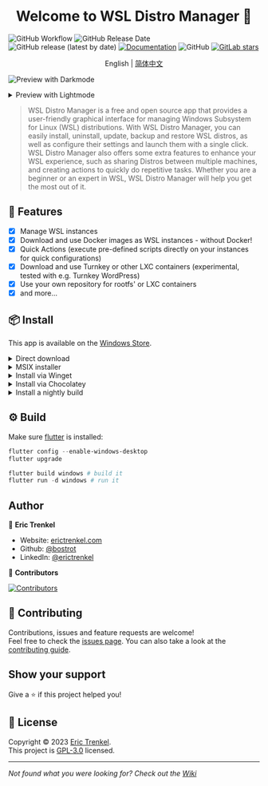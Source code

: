 <h1 align="center">Welcome to WSL Distro Manager 👋</h1>

![GitHub Workflow](https://img.shields.io/github/actions/workflow/status/bostrot/wsl2-distro-manager/releaser.yml?branch=main&label=nightly&style=for-the-badge)
![GitHub Release Date](https://img.shields.io/github/release-date/bostrot/wsl2-distro-manager?style=for-the-badge)
![GitHub release (latest by date)](https://img.shields.io/github/v/release/bostrot/wsl2-distro-manager?style=for-the-badge)
[![Documentation](https://img.shields.io/badge/DOCUMENTATION-WIKI-green?style=for-the-badge)](https://github.com/bostrot/wsl2-distro-manager/wiki)
![GitHub](https://img.shields.io/github/license/bostrot/wsl2-distro-manager?style=for-the-badge)
[![GitLab stars](https://img.shields.io/gitlab/stars/bostrot/wsl2-distro-manager?gitlab_url=https%3A%2F%2Fgitlab.com&label=GitLab&style=for-the-badge)](https://gitlab.com/bostrot/wsl2-distro-manager)

<p align='center'>
    English | <a href='./README_zh.md'>简体中文</a>
</p>

![Preview with Darkmode](https://user-images.githubusercontent.com/7342321/161707979-f4c3091f-3f24-475e-87d4-0157caafab2a.png)

<details>
<summary>Preview with Lightmode</summary>

![Here](https://user-images.githubusercontent.com/7342321/161708030-4f39a89e-7a2d-4460-b002-da7a619d6302.png)

</details>

> WSL Distro Manager is a free and open source app that provides a user-friendly graphical interface for managing Windows Subsystem for Linux (WSL) distributions. With WSL Distro Manager, you can easily install, uninstall, update, backup and restore WSL distros, as well as configure their settings and launch them with a single click. WSL Distro Manager also offers some extra features to enhance your WSL experience, such as sharing Distros between multiple machines, and creating actions to quickly do repetitive tasks. Whether you are a beginner or an expert in WSL, WSL Distro Manager will help you get the most out of it.

## 🚀 Features

- [x] Manage WSL instances
- [x] Download and use Docker images as WSL instances - without Docker!
- [x] Quick Actions (execute pre-defined scripts directly on your instances for quick configurations)
- [x] Download and use Turnkey or other LXC containers (experimental, tested with e.g. Turnkey WordPress)
- [x] Use your own repository for rootfs' or LXC containers
- [x] and more...

## 📦 Install

This app is available on the [Windows Store](https://apps.microsoft.com/store/detail/wsl-manager/9NWS9K95NMJB?hl=en-us&gl=US).

<details>
<summary>Direct download</summary>

You can get this app with a direct download from the [Releases](https://github.com/bostrot/wsl2-distro-manager/releases) page. The latest version is available as a zip file.
</details>

<details>
<summary>MSIX installer</summary>

The `msix` is signed with a test certificate so you need to allow it specifically. In PowerShell you can do the following:

```powershell
Add-AppPackage -Path .\wsl2-distro-manager-v1.x.x-unsigned.msix -AllowUnsigned
```
</details>

<details>
<summary>Install via Winget</summary>

The winget package is outdated! Please use the Windows Store version instead.

```sh
winget install Bostrot.WSLManager
```

</details>

<details>
<summary>Install via Chocolatey</summary>

This package is maintained by the community ([@mikeee](https://github.com/mikeee/ChocoPackages)). It is not an official package.

```sh
choco install wsl2-distro-manager
```

</details>

<details>
<summary>Install a nightly build</summary>

The last build can be found as artifacts in the "releaser" workflow or via [this link](https://nightly.link/bostrot/wsl2-distro-manager/workflows/releaser/main/wsl2-distro-manager-nightly-archive.zip). If you rather prefer an unsigned `msix` you can also use [this link](https://nightly.link/bostrot/wsl2-distro-manager/workflows/releaser/main/wsl2-distro-manager-nightly-msix.zip).

</details>

## ⚙️ Build

Make sure [flutter](https://flutter.dev/desktop) is installed:

```powershell
flutter config --enable-windows-desktop
flutter upgrade

flutter build windows # build it
flutter run -d windows # run it
```

## Author

👤 **Eric Trenkel**

- Website: [erictrenkel.com](erictrenkel.com)
- Github: [@bostrot](https://github.com/bostrot)
- LinkedIn: [@erictrenkel](https://linkedin.com/in/erictrenkel)

👥 **Contributors**

[![Contributors](https://contrib.rocks/image?repo=bostrot/wsl2-distro-manager)](https://github.com/bostrot/wsl2-distro-manager/graphs/contributors)

## 🤝 Contributing

Contributions, issues and feature requests are welcome!\
Feel free to check the [issues page](https://github.com/bostrot/wsl2-distro-manager/issues). 
You can also take a look at the [contributing guide](https://github.com/bostrot/wsl2-distro-manager/blob/main/CONTRIBUTING.md).

## Show your support

Give a ⭐️ if this project helped you!

## 📝 License

Copyright © 2023 [Eric Trenkel](https://github.com/bostrot).\
This project is [GPL-3.0](https://github.com/bostrot/wsl2-distro-manager/blob/main/LICENSE) licensed.

---

_Not found what you were looking for? Check out the [Wiki](https://github.com/bostrot/wsl2-distro-manager/wiki)_
